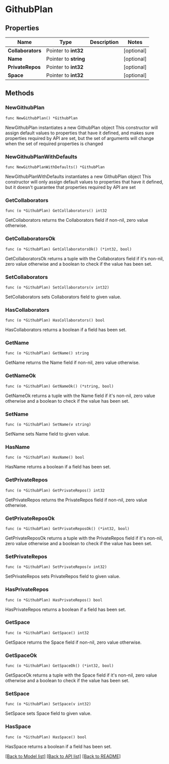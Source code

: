 # GithubPlan

## Properties

Name | Type | Description | Notes
------------ | ------------- | ------------- | -------------
**Collaborators** | Pointer to **int32** |  | [optional] 
**Name** | Pointer to **string** |  | [optional] 
**PrivateRepos** | Pointer to **int32** |  | [optional] 
**Space** | Pointer to **int32** |  | [optional] 

## Methods

### NewGithubPlan

`func NewGithubPlan() *GithubPlan`

NewGithubPlan instantiates a new GithubPlan object
This constructor will assign default values to properties that have it defined,
and makes sure properties required by API are set, but the set of arguments
will change when the set of required properties is changed

### NewGithubPlanWithDefaults

`func NewGithubPlanWithDefaults() *GithubPlan`

NewGithubPlanWithDefaults instantiates a new GithubPlan object
This constructor will only assign default values to properties that have it defined,
but it doesn't guarantee that properties required by API are set

### GetCollaborators

`func (o *GithubPlan) GetCollaborators() int32`

GetCollaborators returns the Collaborators field if non-nil, zero value otherwise.

### GetCollaboratorsOk

`func (o *GithubPlan) GetCollaboratorsOk() (*int32, bool)`

GetCollaboratorsOk returns a tuple with the Collaborators field if it's non-nil, zero value otherwise
and a boolean to check if the value has been set.

### SetCollaborators

`func (o *GithubPlan) SetCollaborators(v int32)`

SetCollaborators sets Collaborators field to given value.

### HasCollaborators

`func (o *GithubPlan) HasCollaborators() bool`

HasCollaborators returns a boolean if a field has been set.

### GetName

`func (o *GithubPlan) GetName() string`

GetName returns the Name field if non-nil, zero value otherwise.

### GetNameOk

`func (o *GithubPlan) GetNameOk() (*string, bool)`

GetNameOk returns a tuple with the Name field if it's non-nil, zero value otherwise
and a boolean to check if the value has been set.

### SetName

`func (o *GithubPlan) SetName(v string)`

SetName sets Name field to given value.

### HasName

`func (o *GithubPlan) HasName() bool`

HasName returns a boolean if a field has been set.

### GetPrivateRepos

`func (o *GithubPlan) GetPrivateRepos() int32`

GetPrivateRepos returns the PrivateRepos field if non-nil, zero value otherwise.

### GetPrivateReposOk

`func (o *GithubPlan) GetPrivateReposOk() (*int32, bool)`

GetPrivateReposOk returns a tuple with the PrivateRepos field if it's non-nil, zero value otherwise
and a boolean to check if the value has been set.

### SetPrivateRepos

`func (o *GithubPlan) SetPrivateRepos(v int32)`

SetPrivateRepos sets PrivateRepos field to given value.

### HasPrivateRepos

`func (o *GithubPlan) HasPrivateRepos() bool`

HasPrivateRepos returns a boolean if a field has been set.

### GetSpace

`func (o *GithubPlan) GetSpace() int32`

GetSpace returns the Space field if non-nil, zero value otherwise.

### GetSpaceOk

`func (o *GithubPlan) GetSpaceOk() (*int32, bool)`

GetSpaceOk returns a tuple with the Space field if it's non-nil, zero value otherwise
and a boolean to check if the value has been set.

### SetSpace

`func (o *GithubPlan) SetSpace(v int32)`

SetSpace sets Space field to given value.

### HasSpace

`func (o *GithubPlan) HasSpace() bool`

HasSpace returns a boolean if a field has been set.


[[Back to Model list]](../README.md#documentation-for-models) [[Back to API list]](../README.md#documentation-for-api-endpoints) [[Back to README]](../README.md)


